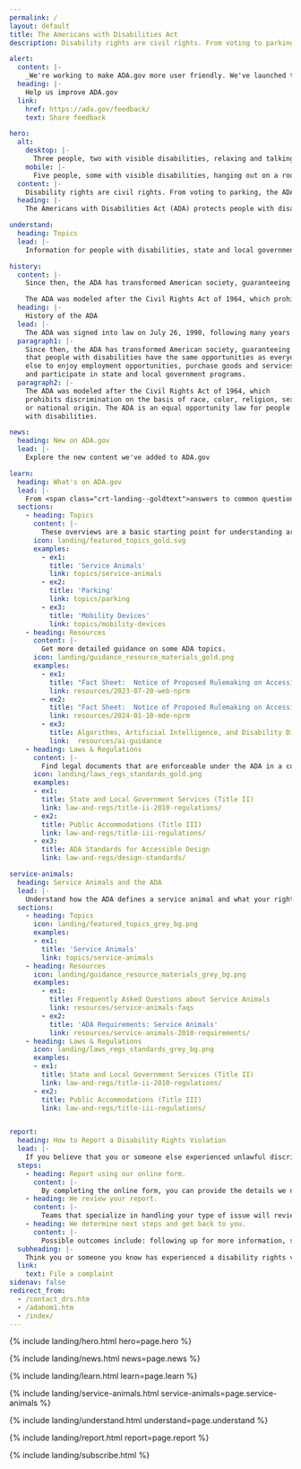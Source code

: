 ```yaml
---
permalink: /
layout: default
title: The Americans with Disabilities Act
description: Disability rights are civil rights. From voting to parking, the ADA is a law that protects people with disabilities in many areas of public life.

alert:
  content: |-
    _We're working to make ADA.gov more user friendly. We've launched this beta site to share our work in progress. Let us know how we're doing so far._
  heading: |-
    Help us improve ADA.gov
  link:
    href: https://ada.gov/feedback/
    text: Share feedback

hero:
  alt:
    desktop: |-
      Three people, two with visible disabilities, relaxing and talking outside.
    mobile: |-
      Five people, some with visible disabilities, hanging out on a rooftop deck while talking and laughing.
  content: |-
    Disability rights are civil rights. From voting to parking, the ADA is a law that protects people with disabilities in many areas of public life.
  heading: |-
    The Americans with Disabilities Act (ADA) protects people with disabilities from discrimination.

understand:
  heading: Topics
  lead: |-
    Information for people with disabilities, state and local governments, and businesses

history:
  content: |-
    Since then, the ADA has transformed American society, guaranteeing that people with disabilities have the same opportunities as everyone else to enjoy employment opportunities, purchase goods and services, and participate in state and local government programs.

    The ADA was modeled after the Civil Rights Act of 1964, which prohibits discrimination on the basis of race, color, religion, sex, or national origin. The ADA is an equal opportunity law for people with disabilities.
  heading: |-
    History of the ADA
  lead: |-
    The ADA was signed into law on July 26, 1990, following many years of advocacy by the disability and civil rights communities.
  paragraph1: |-
    Since then, the ADA has transformed American society, guaranteeing
    that people with disabilities have the same opportunities as everyone
    else to enjoy employment opportunities, purchase goods and services,
    and participate in state and local government programs.
  paragraph2: |-
    The ADA was modeled after the Civil Rights Act of 1964, which
    prohibits discrimination on the basis of race, color, religion, sex,
    or national origin. The ADA is an equal opportunity law for people
    with disabilities.

news:
  heading: New on ADA.gov
  lead: |-
    Explore the new content we've added to ADA.gov

learn:
  heading: What's on ADA.gov
  lead: |-
    From <span class="crt-landing--goldtext">answers to common questions</span> to <span class="crt-landing--goldtext">official legal documents</span>, ADA.gov has everything you need to understand your rights and responsibilities under the ADA.
  sections:
    - heading: Topics
      content: |-
        These overviews are a basic starting point for understanding areas the ADA covers.
      icon: landing/featured_topics_gold.svg
      examples:
        - ex1:
          title: 'Service Animals'
          link: topics/service-animals
        - ex2:
          title: 'Parking'
          link: topics/parking
        - ex3:
          title: 'Mobility Devices'
          link: topics/mobility-devices
    - heading: Resources
      content: |-
        Get more detailed guidance on some ADA topics.
      icon: landing/guidance_resource_materials_gold.png
      examples:
        - ex1:
          title: "Fact Sheet:  Notice of Proposed Rulemaking on Accessibility of Web Information and Services of State and Local Government Entities"
          link: resources/2023-07-20-web-nprm
        - ex2:
          title: "Fact Sheet:  Notice of Proposed Rulemaking on Accessibility of Medical Diagnostic Equipment"
          link: resources/2024-01-10-mde-nprm
        - ex3:
          title: Algorithms, Artificial Intelligence, and Disability Discrimination in Hiring
          link:  resources/ai-guidance
    - heading: Laws & Regulations
      content: |-
        Find legal documents that are enforceable under the ADA in a court of law.
      icon: landing/laws_regs_standards_gold.png
      examples:
      - ex1:
        title: State and Local Government Services (Title II)
        link: law-and-regs/title-ii-2010-regulations/
      - ex2:
        title: Public Accommodations (Title III)
        link: law-and-regs/title-iii-regulations/
      - ex3:
        title: ADA Standards for Accessible Design
        link: law-and-regs/design-standards/

service-animals:
  heading: Service Animals and the ADA
  lead: |-
    Understand how the ADA defines a service animal and what your rights are under the law.
  sections:
    - heading: Topics
      icon: landing/featured_topics_grey_bg.png
      examples:
      - ex1:
        title: 'Service Animals'
        link: topics/service-animals
    - heading: Resources
      icon: landing/guidance_resource_materials_grey_bg.png
      examples:
        - ex1:
          title: Frequently Asked Questions about Service Animals
          link: resources/service-animals-faqs
        - ex2:
          title: 'ADA Requirements: Service Animals'
          link: resources/service-animals-2010-requirements/
    - heading: Laws & Regulations
      icon: landing/laws_regs_standards_grey_bg.png
      examples:
      - ex1:
        title: State and Local Government Services (Title II)
        link: law-and-regs/title-ii-2010-regulations/
      - ex2:
        title: Public Accommodations (Title III)
        link: law-and-regs/title-iii-regulations/


report:
  heading: How to Report a Disability Rights Violation
  lead: |-
    If you believe that you or someone else experienced unlawful discrimination, you can report a disability rights violation.
  steps:
    - heading: Report using our online form.
      content: |-
        By completing the online form, you can provide the details we need to understand what happened. You will receive a confirmation number and your report is immediately sent to our staff for review.
    - heading: We review your report.
      content: |-
        Teams that specialize in handling your type of issue will review it. If it needs to be forwarded to another team or agency, we will try to connect your complaint to the right group.
    - heading: We determine next steps and get back to you.
      content: |-
        Possible outcomes include: following up for more information, starting a mediation or investigation, directing you to another organization for further help, or informing you that we cannot help.
  subheading: |-
    Think you or someone you know has experienced a disability rights violation?
  link:
    text: File a complaint
sidenav: false
redirect_from:
  - /contact_drs.htm
  - /adahom1.htm
  - /index/
---
```


{% include landing/hero.html hero=page.hero %}

{% include landing/news.html news=page.news %}

{% include landing/learn.html learn=page.learn %}

{% include landing/service-animals.html service-animals=page.service-animals %}

{% include landing/understand.html understand=page.understand %}

{% include landing/report.html report=page.report %}

{% include landing/subscribe.html %}
